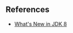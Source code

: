 ## References

- [What's New in JDK 8](http://www.oracle.com/technetwork/java/javase/8-whats-new-2157071.html)
